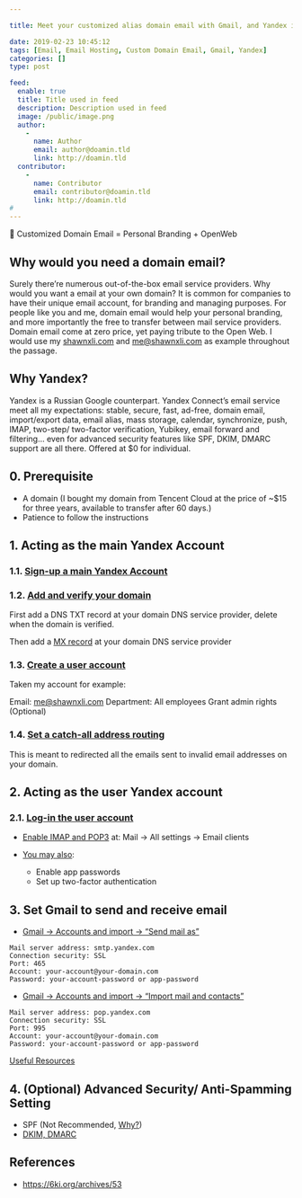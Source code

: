 ```yaml
---

title: Meet your customized alias domain email with Gmail, and Yandex is all you need

date: 2019-02-23 10:45:12
tags: [Email, Email Hosting, Custom Domain Email, Gmail, Yandex]
categories: []
type: post

feed:
  enable: true
  title: Title used in feed
  description: Description used in feed
  image: /public/image.png
  author:
    -
      name: Author
      email: author@doamin.tld
      link: http://doamin.tld
  contributor:
    -
      name: Contributor
      email: contributor@doamin.tld
      link: http://doamin.tld
# 
---
```


📧 Customized Domain Email = Personal Branding + OpenWeb
<!-- more -->
## Why would you need a domain email?

Surely there’re numerous out-of-the-box email service providers. Why would you want a email at your own domain? It is common for companies to have their unique email account, for branding and managing purposes. For people like you and me, domain email would help your personal branding, and more importantly the free to transfer between mail service providers. Domain email come at zero price, yet paying tribute to the Open Web. I would use my [shawnxli.com](shawnxli.com) and [me@shawnxli.com](mailto:me@shawnxli.com) as example throughout the passage.

## Why Yandex?

Yandex is a Russian Google counterpart. Yandex Connect’s email service meet all my expectations: stable, secure, fast, ad-free, domain email, import/export data, email alias, mass storage, calendar, synchronize, push, IMAP, two-step/ two-factor verification, Yubikey, email forward and filtering… even for advanced security features like SPF, DKIM, DMARC support are all there. Offered at $0 for individual.

## 0. Prerequisite

* A domain (I bought my domain from Tencent Cloud at the price of ~$15 for three years, available to transfer after 60 days.)
* Patience to follow the instructions

## 1. Acting as the main Yandex Account

### 1.1. [Sign-up a main Yandex Account](https://passport.yandex.com/registration)
### 1.2. [Add and verify your domain](https://connect.yandex.com/portal/admin/domains)

First add a DNS TXT record at your domain DNS service provider, delete when the domain is verified.

Then add a [MX record](https://connect.yandex.com/portal/admin/customization/dns) at your domain DNS service provider

### 1.3. [Create a user account](https://connect.yandex.com/portal/admin/structure)

Taken my account for example:

Email: me@shawnxli.com
Department: All employees
Grant admin rights (Optional)

### 1.4. [Set a catch-all address routing](https://connect.yandex.com/portal/admin/customization/mail)

This is meant to redirected all the emails sent to invalid email addresses on your domain.

## 2. Acting as the user Yandex account

### 2.1. [Log-in the user account](http://mail.yandex.com/)

* [Enable IMAP and POP3](https://mail.yandex.com/#setup/client) at:
Mail → All settings → Email clients

* [You may also](http://connect.yandex.com/):
    * Enable app passwords
    * Set up two-factor authentication

## 3. Set Gmail to send and receive email

* [Gmail → Accounts and import → “Send mail as”](https://support.google.com/mail/answer/22370)

```
Mail server address: smtp.yandex.com
Connection security: SSL
Port: 465
Account: your-account@your-domain.com
Password: your-account-password or app-password
```

* [Gmail → Accounts and import → “Import mail and contacts”](https://support.google.com/mail/answer/22370)

```
Mail server address: pop.yandex.com
Connection security: SSL
Port: 995
Account: your-account@your-domain.com
Password: your-account-password or app-password
```

[Useful Resources](https://yandex.com/support/mail/mail-clients.html)

## 4. (Optional) Advanced Security/ Anti-Spamming Setting

* SPF (Not Recommended, [Why?](https://docs.aws.amazon.com/Route53/latest/DeveloperGuide/ResourceRecordTypes.html#SPFFormat))
* [DKIM, DMARC](https://connect.yandex.com/portal/admin/customization/dns)

## References

* <https://6ki.org/archives/53>
